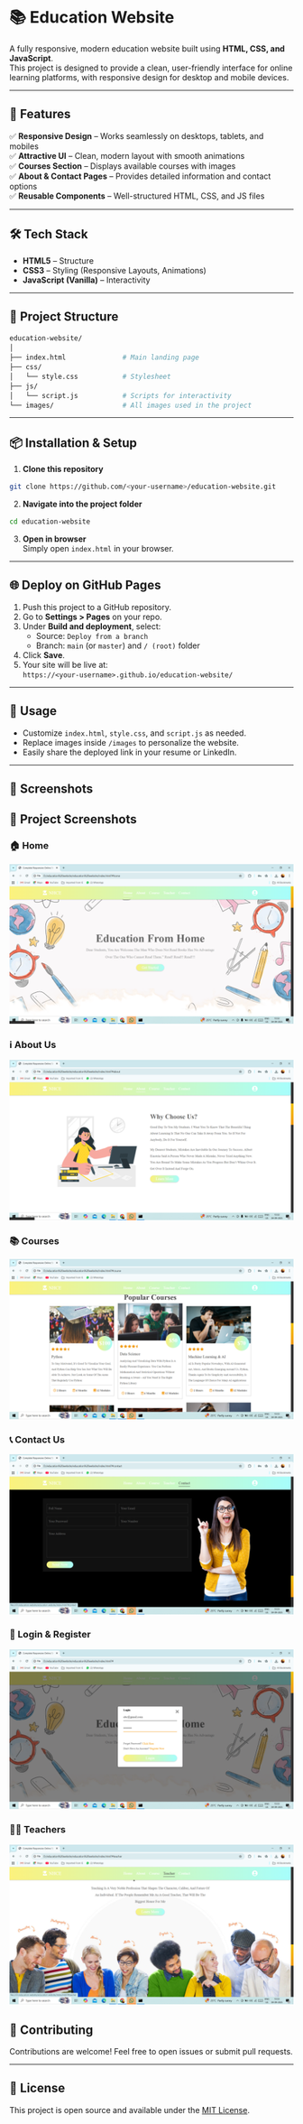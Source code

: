 
# 📚 Education Website  

A fully responsive, modern education website built using **HTML, CSS, and JavaScript**.  
This project is designed to provide a clean, user-friendly interface for online learning platforms, with responsive design for desktop and mobile devices.

---

## 🚀 Features  
✅ **Responsive Design** – Works seamlessly on desktops, tablets, and mobiles  
✅ **Attractive UI** – Clean, modern layout with smooth animations  
✅ **Courses Section** – Displays available courses with images  
✅ **About & Contact Pages** – Provides detailed information and contact options  
✅ **Reusable Components** – Well-structured HTML, CSS, and JS files  

---

## 🛠️ Tech Stack  
- **HTML5** – Structure  
- **CSS3** – Styling (Responsive Layouts, Animations)  
- **JavaScript (Vanilla)** – Interactivity  

---

## 📂 Project Structure  
```bash
education-website/
│
├── index.html              # Main landing page
├── css/
│   └── style.css           # Stylesheet
├── js/
│   └── script.js           # Scripts for interactivity
└── images/                 # All images used in the project
```

---

## 📦 Installation & Setup  

1. **Clone this repository**
```bash
git clone https://github.com/<your-username>/education-website.git
```

2. **Navigate into the project folder**
```bash
cd education-website
```

3. **Open in browser**  
Simply open `index.html` in your browser.

---

## 🌐 Deploy on GitHub Pages  

1. Push this project to a GitHub repository.  
2. Go to **Settings > Pages** on your repo.  
3. Under **Build and deployment**, select:
   - Source: `Deploy from a branch`
   - Branch: `main` (or `master`) and `/ (root)` folder  
4. Click **Save**.  
5. Your site will be live at:  
   `https://<your-username>.github.io/education-website/`

---

## 🎯 Usage  
- Customize `index.html`, `style.css`, and `script.js` as needed.  
- Replace images inside `/images` to personalize the website.  
- Easily share the deployed link in your resume or LinkedIn.

---

## 📸 Screenshots 
## 📸 Project Screenshots

### 🏠 Home
![Home Page](assets/home.png)

### ℹ️ About Us
![About Us](assets/about%20us.png)

### 📚 Courses
![Courses](assets/courses.png)

### 📞 Contact Us
![Contact Us](assets/contact%20us.png)

### 🔑 Login & Register
![Login & Register](assets/login%26register.png)

### 👩‍🏫 Teachers
![Teachers](assets/teachers.png)


## 🤝 Contributing  
Contributions are welcome! Feel free to open issues or submit pull requests.

---

## 📜 License  
This project is open source and available under the [MIT License](LICENSE).

